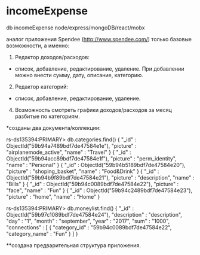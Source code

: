 # incomeExpense
db incomeExpense node/express/mongoDB/react/mobx

аналог приложения Spendee (http://www.spendee.com/)
только базовые возможности, а именно:
1. Редактор доходов/расходов:
- список, добавление, редактирование, удаление.
При добавлении можно внести сумму, дату, описание, категорию.

2. Редактор категорий:
- список, добавление, редактирование, удаление.

4. Возможность смотреть графики доходов/расходов за месяц разбитые по
категориям.

*созданы два документа/коллекции:

rs-ds135394:PRIMARY> db.categories.find()
{ "_id" : ObjectId("59b94a7489bdf7de47584e1e"), "picture" : "airplanemode_active", "name" : "Travel" }
{ "_id" : ObjectId("59b94acc89bdf7de47584e1f"), "picture" : "perm_identity", "name" : "Personal" }
{ "_id" : ObjectId("59b94b5189bdf7de47584e20"), "picture" : "shoping_basket", "name" : "Food&Drink" }
{ "_id" : ObjectId("59b94b9f89bdf7de47584e21"), "picture" : "description", "name" : "Bills" }
{ "_id" : ObjectId("59b94c0089bdf7de47584e22"), "picture" : "face", "name" : "Fun" }
{ "_id" : ObjectId("59b94c2489bdf7de47584e23"), "picture" : "home", "name" : "Home" }

rs-ds135394:PRIMARY> db.moneylist.find()
{ "_id" : ObjectId("59b97c1089bdf7de47584e24"), "description" : "description", "day" : "1", "month" : "september", "year" : "2017", "sum" : "1000", "connections" : [ { "category_id" : "59b94c0089bdf7de47584e22", "category_name"
: "Fun" } ] }

**создана предварительная структура приложения.
